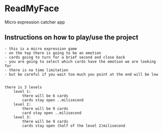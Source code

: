 # ReadMyFace
Micro expression catcher app


<!-- **Live Project**
Includes links to your Portfolio, Github and LinkedIn.
    Landing page/modal with obvious, clear instructions.
    Interactivity of some kind.
    Well styled, clean frontend.
    If it has music, the option to mute or stop it.

**Repo and README**
    Link to live version.
Instructions on how to play/use the project.
    List of techs/languages/plugins/APIs used.
    Technical implementation details with code snippets (make sure it looks good).
    To-dos/future features.
    No .DS_Stores / debuggers / console.logs.
    Organize into /assets and /lib. -->



## Instructions on how to play/use the project
    - this is a micro expression game
    - on the top there is going to be an emotion
    - cards going to turn for a brief second and close back
    - you are going to select which cards have the emotion we are looking for
    - there is no time limitation 
    - but be careful if you wait too much you point at the end will be low


    there is 3 levels 
        level 1:
            there will be 6 cards
            cards stay open ..milisecond
        level 2:
            there will be 9 cards
            card stay open ..milisecond
        level 3:
            there will be 9 cards 
            cards stay open (half of the level 2)milisecond
        
                        
